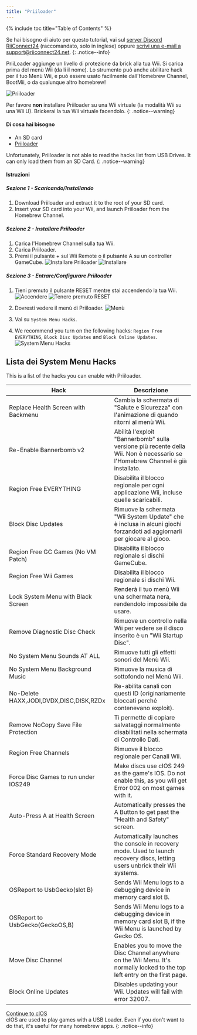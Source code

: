```yaml
---
title: "Priiloader"
---
```


{% include toc title="Table of Contents" %}

Se hai bisogno di aiuto per questo tutorial, vai sul [server Discord RiiConnect24](https://discord.gg/b4Y7jfD) (raccomandato, solo in inglese) oppure [scrivi una e-mail a support@riiconnect24.net](mailto:support@riiconnect24.net).
{: .notice--info}

PriiLoader aggiunge un livello di protezione da brick alla tua Wii. Si carica prima del menù Wii (da li il nome). Lo strumento può anche abilitare hack per il tuo Menù Wii, e può essere usato facilmente dall'Homebrew Channel, BootMii, o da qualunque altro homebrew!

![Priiloader](/images/priiloader.jpg)

Per favore **non** installare Priiloader su una Wii virtuale (la modalità Wii su una Wii U). Brickerai la tua Wii virtuale facendolo.
{: .notice--warning}

#### Di cosa hai bisogno
* An SD card
* [Priiloader](/assets/files/Priiloader_v0_8_2.zip)

Unfortunately, Priiloader is not able to read the hacks list from USB Drives. It can only load them from an SD Card.
{: .notice--warning}

#### Istruzioni
##### Sezione 1 - Scaricando/Installando

1. Download Priiloader and extract it to the root of your SD card.
2. Insert your SD card into your Wii, and launch Priiloader from the Homebrew Channel.

##### Sezione 2 - Installare Priiloader

1. Carica l'Homebrew Channel sulla tua Wii.
2. Carica Priiloader.
3. Premi il pulsante + sul Wii Remote o il pulsante A su un controller GameCube. ![Installare Priiloader](/images/Priiloader/2.png) ![Installare](/images/Priiloader/3.png)

##### Sezione 3 - Entrare/Configurare Priiloader

1. Tieni premuto il pulsante RESET mentre stai accendendo la tua Wii. ![Accendere](/images/Priiloader/5.jpg) ![Tenere premuto RESET](/images/Priiloader/4.jpg)

2. Dovresti vedere il menù di Priiloader. ![Menù](/images/Priiloader/6.png)
3. Vai su `System Menu Hacks`.
4. We recommend you turn on the following hacks: `Region Free EVERYTHING`, `Block Disc Updates` and `Block Online Updates`. ![System Menu Hacks](/images/Priiloader/7.png)

## Lista dei System Menu Hacks

This is a list of the hacks you can enable with Priiloader.

| Hack                                    | Descrizione                                                                                                                   |
| --------------------------------------- | ----------------------------------------------------------------------------------------------------------------------------- |
| Replace Health Screen with Backmenu     | Cambia la schermata di "Salute e Sicurezza" con l'animazione di quando ritorni al menù Wii.                                   |
| Re-Enable Bannerbomb v2                 | Abilità l'exploit "Bannerbomb" sulla versione più recente della Wii. Non è necessario se l'Homebrew Channel è già installato. |
| Region Free EVERYTHING                  | Disabilita il blocco regionale per ogni applicazione Wii, incluse quelle scaricabili.                                         |
| Block Disc Updates                      | Rimuove la schermata "Wii System Update" che è inclusa in alcuni giochi forzandoti ad aggiornarli per giocare al gioco.       |
| Region Free GC Games (No VM Patch)      | Disabilita il blocco regionale si dischi GameCube.                                                                            |
| Region Free Wii Games                   | Disabilita il blocco regionale si dischi Wii.                                                                                 |
| Lock System Menu with Black Screen      | Renderà il tuo menù Wii una schermata nera, rendendolo impossibile da usare.                                                  |
| Remove Diagnostic Disc Check            | Rimuove un controllo nella Wii per vedere se il disco inserito è un "Wii Startup Disc".                                       |
| No System Menu Sounds AT ALL            | Rimuove tutti gli effetti sonori del Menù Wii.                                                                                |
| No System Menu Background Music         | Rimuove la musica di sottofondo nel Menù Wii.                                                                                 |
| No-Delete HAXX,JODI,DVDX,DISC,DISK,RZDx | Re-abilita canali con questi ID (originariamente bloccati perché contenevano exploit).                                        |
| Remove NoCopy Save File Protection      | Ti permette di copiare salvataggi normalmente disabilitati nella schermata di Controllo Dati.                                 |
| Region Free Channels                    | Rimuove il blocco regionale per Canali Wii.                                                                                   |
| Force Disc Games to run under IOS249    | Make discs use cIOS 249 as the game's IOS. Do not enable this, as you will get Error 002 on most games with it.               |
| Auto-Press A at Health Screen           | Automatically presses the A Button to get past the "Health and Safety" screen.                                                |
| Force Standard Recovery Mode            | Automatically launches the console in recovery mode. Used to launch recovery discs, letting users unbrick their Wii systems.  |
| OSReport to UsbGecko(slot B)            | Sends Wii Menu logs to a debugging device in memory card slot B.                                                              |
| OSReport to UsbGecko(GeckoOS,B)         | Sends Wii Menu logs to a debugging device in memory card slot B, if the Wii Menu is launched by Gecko OS.                     |
| Move Disc Channel                       | Enables you to move the Disc Channel anywhere on the Wii Menu. It's normally locked to the top left entry on the first page.  |
| Block Online Updates                    | Disables updating your Wii. Updates will fail with error 32007.                                                               |

[Continue to cIOS](cios)<br> cIOS are used to play games with a USB Loader. Even if you don't want to do that, it's useful for many homebrew apps.
{: .notice--info}
